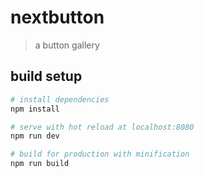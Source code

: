 # nextbutton

> a button gallery

## build setup

``` bash
# install dependencies
npm install

# serve with hot reload at localhost:8080
npm run dev

# build for production with minification
npm run build
```
